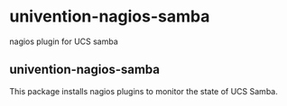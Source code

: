 # univention-nagios-samba
nagios plugin for UCS samba

## univention-nagios-samba
This package installs nagios plugins to monitor the state of UCS Samba.

